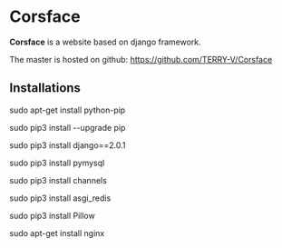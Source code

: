 Corsface
========

**Corsface** is a website based on django framework.

The master is hosted on github:
https://github.com/TERRY-V/Corsface

Installations
-------------

sudo apt-get install python-pip

sudo pip3 install --upgrade pip

sudo pip3 install django==2.0.1

sudo pip3 install pymysql

sudo pip3 install channels

sudo pip3 install asgi_redis

sudo pip3 install Pillow

sudo apt-get install nginx

